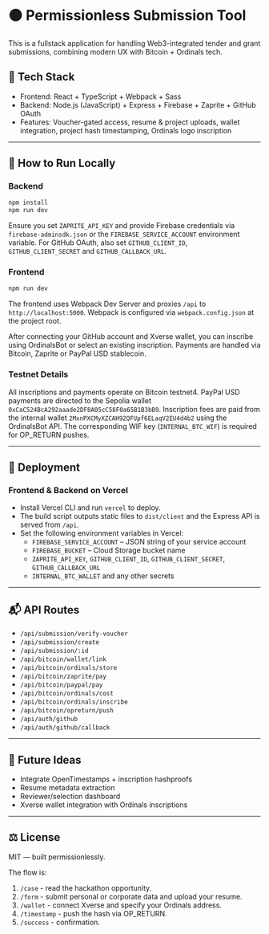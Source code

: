 # 🟠 Permissionless Submission Tool

This is a fullstack application for handling Web3-integrated tender and grant submissions, combining modern UX with Bitcoin + Ordinals tech.

## 🔧 Tech Stack

- Frontend: React + TypeScript + Webpack + Sass
- Backend: Node.js (JavaScript) + Express + Firebase + Zaprite + GitHub OAuth
- Features: Voucher-gated access, resume & project uploads, wallet integration, project hash timestamping, Ordinals logo inscription

---

## 🚀 How to Run Locally

### Backend
```bash
npm install
npm run dev
```

Ensure you set `ZAPRITE_API_KEY` and provide Firebase credentials via
`firebase-adminsdk.json` or the `FIREBASE_SERVICE_ACCOUNT` environment variable.
For GitHub OAuth, also set `GITHUB_CLIENT_ID`, `GITHUB_CLIENT_SECRET` and `GITHUB_CALLBACK_URL`.

### Frontend
```bash
npm run dev
```

The frontend uses Webpack Dev Server and proxies `/api` to `http://localhost:5000`.
Webpack is configured via `webpack.config.json` at the project root.

After connecting your GitHub account and Xverse wallet, you can inscribe using
OrdinalsBot or select an existing inscription. Payments are handled via Bitcoin,
Zaprite or PayPal USD stablecoin.

### Testnet Details

All inscriptions and payments operate on Bitcoin testnet4. PayPal USD payments
are directed to the Sepolia wallet `0xCaC524BcA292aaade2DF8A05cC58F0a65B1B3bB9`.
Inscription fees are paid from the internal wallet
`2MxnPXCMyXZCAH92QFUpf6ELaqV2EU4d4b2` using the OrdinalsBot API. The
corresponding WIF key (`INTERNAL_BTC_WIF`) is required for OP_RETURN pushes.

---

## 🔐 Deployment

### Frontend & Backend on Vercel
- Install Vercel CLI and run `vercel` to deploy.
- The build script outputs static files to `dist/client` and the Express API is served from `/api`.
- Set the following environment variables in Vercel:
  - `FIREBASE_SERVICE_ACCOUNT` – JSON string of your service account
  - `FIREBASE_BUCKET` – Cloud Storage bucket name
  - `ZAPRITE_API_KEY`, `GITHUB_CLIENT_ID`, `GITHUB_CLIENT_SECRET`, `GITHUB_CALLBACK_URL`
  - `INTERNAL_BTC_WALLET` and any other secrets

---

## 📬 API Routes

- `/api/submission/verify-voucher`
- `/api/submission/create`
- `/api/submission/:id`
- `/api/bitcoin/wallet/link`
- `/api/bitcoin/ordinals/store`
- `/api/bitcoin/zaprite/pay`
- `/api/bitcoin/paypal/pay`
- `/api/bitcoin/ordinals/cost`
- `/api/bitcoin/ordinals/inscribe`
- `/api/bitcoin/opreturn/push`
- `/api/auth/github`
- `/api/auth/github/callback`

---

## 🧠 Future Ideas

- Integrate OpenTimestamps + inscription hashproofs
- Resume metadata extraction
- Reviewer/selection dashboard
- Xverse wallet integration with Ordinals inscriptions

---

## ⚖️ License
MIT — built permissionlessly.

The flow is:
1. `/case` - read the hackathon opportunity.
2. `/form` - submit personal or corporate data and upload your resume.
3. `/wallet` - connect Xverse and specify your Ordinals address.
4. `/timestamp` - push the hash via OP_RETURN.
5. `/success` - confirmation.
